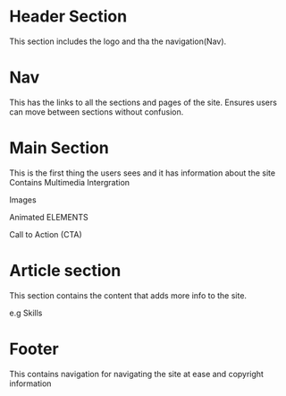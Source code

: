 # Header Section
 This section includes the logo and tha the navigation(Nav).

 # Nav
 This has the links to all the sections and pages of the site.
 Ensures users can move between sections without confusion.

 # Main Section
 This is the first thing the users sees and it has information about the site
 Contains Multimedia Intergration
 
  Images
  
  Animated ELEMENTS
  
  Call to Action (CTA)

  # Article section
  This section contains the content that adds more info to the site.
  
  e.g Skills 

  # Footer
  This contains navigation  for navigating the site at ease and copyright information
